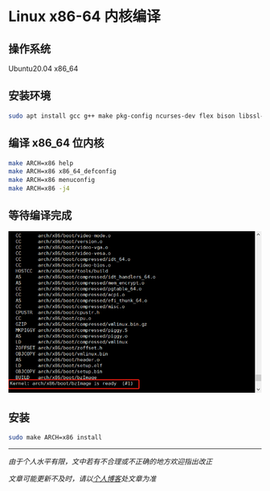 #  Linux x86-64 内核编译

## 操作系统

Ubuntu20.04 x86_64



## 安装环境

```bash
sudo apt install gcc g++ make pkg-config ncurses-dev flex bison libssl-dev libelf-dev
```



## 编译 x86_64 位内核

```bash
make ARCH=x86 help
make ARCH=x86 x86_64_defconfig
make ARCH=x86 menuconfig
make ARCH=x86 -j4
```



## 等待编译完成

![01](img/003/01.png)



## 安装

```bash
sudo make ARCH=x86 install
```






***
*由于个人水平有限，文中若有不合理或不正确的地方欢迎指出改正*

*文章可能更新不及时，请以[个人博客](https://zcteo.top/)处文章为准*


